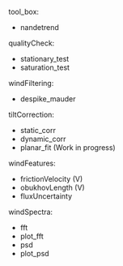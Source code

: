 
tool_box:
  - nandetrend

qualityCheck:
  - stationary_test
  - saturation_test

windFiltering:
  - despike_mauder

tiltCorrection:
  - static_corr
  - dynamic_corr
  - planar_fit (Work in progress)

windFeatures:
  - frictionVelocity (V)
  - obukhovLength (V)
  - fluxUncertainty

windSpectra:
  - fft 
  - plot_fft 
  - psd
  - plot_psd
